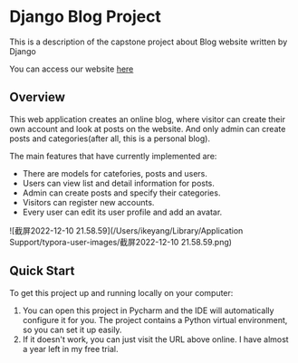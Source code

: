 # Django Blog Project

This is a description of the capstone project about Blog website written by Django

You can access our website [here](https://web-production-0f7e.up.railway.app/)

## Overview

This web application creates an online blog, where visitor can create their own account and look at posts on the website. And only admin can create posts and categories(after all, this is a personal blog).

The main features that have currently implemented are:

- There are models for catefories, posts and users.
- Users can view list and detail information for posts.
- Admin can create posts and specify their categories.
- Visitors can register new accounts.
- Every user can edit its user profile and add an avatar.

![截屏2022-12-10 21.58.59](/Users/ikeyang/Library/Application Support/typora-user-images/截屏2022-12-10 21.58.59.png)



## Quick Start

To get this project up and running locally on your computer:

1. You can open this project in Pycharm and the IDE will automatically configure it for you. The project contains a Python virtual environment, so you can set it up easily.
2. If it doesn't work, you can just visit the URL above online. I have almost a year left in my free trial.
